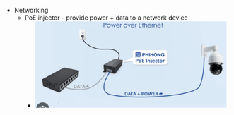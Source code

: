- Networking
	- PoE injector - provide power + data to a network device
		- ![image.png](../assets/image_1738721344873_0.png)